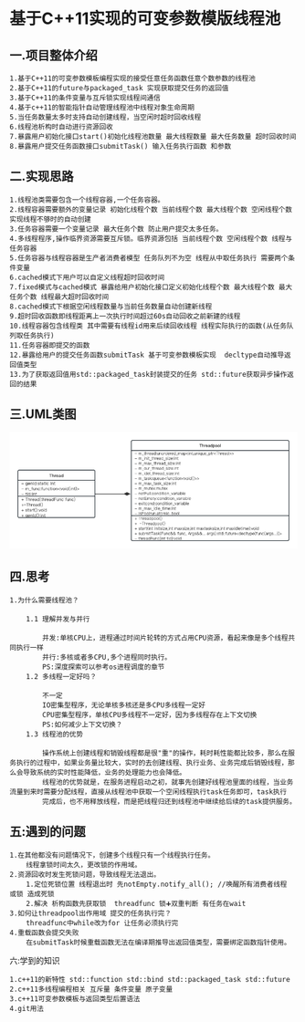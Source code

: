 基于C++11实现的可变参数模版线程池
========================
一.项目整体介绍
------------
	1.基于C++11的可变参数模板编程实现的接受任意任务函数任意个数参数的线程池										
	2.基于C++11的future与packaged_task 实现获取提交任务的返回值	
	3.基于C++11的条件变量与互斥锁实现线程间通信	
	4.基于c++11的智能指针自动管理线程池中线程对象生命周期	
	5.当任务数量太多时支持自动创建线程，当空闲时超时回收线程	
	6.线程池析构时自动进行资源回收	
	7.暴露用户初始化接口start()初始化线程池数量 最大线程数量 最大任务数量 超时回收时间 	
	8.暴露用户提交任务函数接口submitTask() 输入任务执行函数 和参数																																	
二.实现思路
---------------
    1.线程池类需要包含一个线程容器,一个任务容器。   
    2.线程容器需要额外的变量记录 初始化线程个数 当前线程个数 最大线程个数 空闲线程个数实现线程不够时的自动创建  
    3.任务容器需要一个变量记录 最大任务个数 防止用户提交太多任务。  
    4.多线程程序,操作临界资源需要互斥锁。临界资源包括 当前线程个数 空闲线程个数 线程与任务容器  
    5.任务容器与线程容器是生产者消费者模型 任务队列不为空 线程从中取任务执行 需要两个条件变量   
    6.cached模式下用户可以自定义线程超时回收时间    
    7.fixed模式与cached模式 暴露给用户初始化接口定义初始化线程个数 最大线程个数 最大任务个数 线程最大超时回收时间   
    8.cached模式下根据空闲线程数量与当前任务数量自动创建新线程  
    9.超时回收函数即线程距离上一次执行时间超过60s自动回收之前新建的线程 
    10.线程容器包含线程类 其中需要有线程id用来后续回收线程 线程实际执行的函数(从任务队列取任务执行)     
    11.任务容器即提交的函数     
    12.暴露给用户的提交任务函数submitTask 基于可变参数模板实现  decltype自动推导返回值类型  
    13.为了获取返回值用std::packaged_task封装提交的任务 std::future获取异步操作返回的结果   
三.UML类图
-------------
  ![picture](./可变参数模版线程池.png)  

四.思考
-----------
    1.为什么需要线程池？
	
        1.1 理解并发与并行 
		
            并发:单核CPU上，进程通过时间片轮转的方式占用CPU资源，看起来像是多个线程共同执行一样
            并行:多核或者多CPU,多个进程同时执行。
            PS:深度探索可以参考os进程调度的章节
        1.2 多线程一定好吗？
		
            不一定
            IO密集型程序，无论单核多核还是多CPU多线程一定好
            CPU密集型程序，单核CPU多线程不一定好，因为多线程存在上下文切换
            PS:如何减少上下文切换？
        1.3 线程池的优势
		
            操作系统上创建线程和销毁线程都是很"重"的操作，耗时耗性能都比较多，那么在服务执行的过程中，如果业务量比较大，实时的去创建线程、执行业务、业务完成后销毁线程，那么会导致系统的实时性能降低，业务的处理能力也会降低。
            线程池的优势就是，在服务进程启动之初，就事先创建好线程池里面的线程，当业务流量到来时需要分配线程，直接从线程池中获取一个空闲线程执行task任务即可，task执行
            完成后，也不用释放线程，而是把线程归还到线程池中继续给后续的task提供服务。
五:遇到的问题
-------------
    1.在其他都没有问题情况下，创建多个线程只有一个线程执行任务。
        线程拿锁时间太久，更改锁的作用域。
    2.资源回收时发生死锁问题，导致线程无法退出。
        1.定位死锁位置 线程退出时 先notEmpty.notify_all(); //唤醒所有消费者线程 或锁 造成死锁
        2.解决 析构函数先获取锁  threadfunc 锁➕双重判断 有任务在wait
    3.如何让threadpool出作用域 提交的任务执行完？
        threadfunc中while改为for 让任务必须执行完
    4.重载函数会提交失败
        在submitTask时候重载函数无法在编译期推导出返回值类型，需要绑定函数指针使用。
六:学到的知识

    1.c++11的新特性 std::function std::bind std::packaged_task std::future 
    2.c++11多线程编程相关 互斥量 条件变量 原子变量
    3.c++11可变参数模板与返回类型后置语法
    4.git用法
